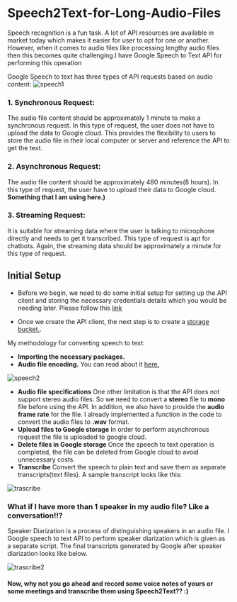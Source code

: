 # Speech2Text-for-Long-Audio-Files

Speech recognition is a fun task. A lot of API resources are available in market today which makes it easier for user to opt for one or another. However, when it comes to audio files like processing lengthy audio files then this becomes quite challenging.I have Google Speech to Text API for performing this operation

Google Speech to text has three types of API requests based on audio content:
![speech1](https://user-images.githubusercontent.com/29462447/70484067-a4691c00-1b10-11ea-9e14-87be7e40a4ad.png)

### 1. Synchronous Request:
The audio file content should be approximately 1 minute to make a synchronous request. In this type of request, the user does not have to upload the data to Google cloud. This provides the flexibility to users to store the audio file in their local computer or server and reference the API to get the text.

### 2. Asynchronous Request:
The audio file content should be approximately 480 minutes(8 hours). In this type of request, the user have to upload their data to Google cloud. **Something that I am using here.)**

### 3. Streaming Request:
It is suitable for streaming data where the user is talking to microphone directly and needs to get it transcribed. This type of request is apt for chatbots. Again, the streaming data should be approximately a minute for this type of request.

## Initial Setup
* Before we begin, we need to do some initial setup for setting up the API client and storing the necessary credentials details which you would be needing later. Please follow this [link](https://cloud.google.com/speech-to-text/docs/quickstart-client-libraries?source=post_page-----1c886f4eb3e9----------------------) 

* Once we create the API client, the next step is to create a [storage bucket.](https://accounts.google.com/signin/v2/identifier?service=cloudconsole&passive=1209600&osid=1&continue=https%3A%2F%2Fconsole.cloud.google.com%2Fstorage%2F%3Fsource%3Dpost_page-----1c886f4eb3e9----------------------&followup=https%3A%2F%2Fconsole.cloud.google.com%2Fstorage%2F%3Fsource%3Dpost_page-----1c886f4eb3e9----------------------&flowName=GlifWebSignIn&flowEntry=ServiceLogin). 

My methodology for converting speech to text:
* **Importing the necessary packages.**
* **Audio file encoding.** 
You can read about it [here.](https://cloud.google.com/speech-to-text/docs/encoding?source=post_page-----1c886f4eb3e9----------------------)

![speech2](https://user-images.githubusercontent.com/29462447/70484068-a4691c00-1b10-11ea-950a-c7c4937b081d.png)

* **Audio file specifications**
One other limitation is that the API does not support stereo audio files. So we need to convert a **stereo** file to **mono** file before using the API. In addition, we also have to provide the **audio frame rate** for the file. I already implemented a function in the code to convert the audio files to **.wav** format.
* **Upload files to Google storage**
In order to perform asynchronous request the file is uploaded to google cloud.
* **Delete files in Google storage**
Once the speech to text operation is completed, the file can be deleted from Google cloud to avoid unnecessary costs.
* **Transcribe**
Convert the speech to plain text and save them as separate transcripts(text files). A sample transcript looks like this:

![trascribe](https://user-images.githubusercontent.com/29462447/70485181-37f01c00-1b14-11ea-987a-f5ad4dd2810b.png)

### What if I have more than 1 speaker in my audio file? Like a conversation!!?
Speaker Diarization is a process of distinguishing speakers in an audio file. I Google speech to text API to perform speaker diarization which is given as a separate script. The final transcripts generated by Google after speaker diarization looks like below.

![trascribe2](https://user-images.githubusercontent.com/29462447/70485182-37f01c00-1b14-11ea-8c09-cc4ca9a98858.png)

#### Now, why not you go ahead and record some voice notes of yours or some meetings and transcribe them using Speech2Text?? :)
